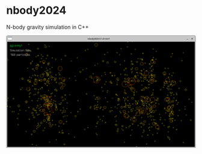 # nbody2024

N-body gravity simulation in C++

![N-body particle simulation screenshot](media/nbody.png)
